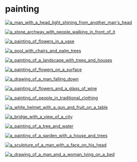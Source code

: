 # painting

<a href="a_man_with_a_head_light_shining_from_another_man's_head.png"><img alt="a_man_with_a_head_light_shining_from_another_man's_head" src="a_man_with_a_head_light_shining_from_another_man's_head.png"></a>

<a href="a_stone_archway_with_people_walking_in_front_of_it.jpg"><img alt="a_stone_archway_with_people_walking_in_front_of_it" src="a_stone_archway_with_people_walking_in_front_of_it.jpg"></a>

<a href="a_painting_of_flowers_in_a_vase.jpg"><img alt="a_painting_of_flowers_in_a_vase" src="a_painting_of_flowers_in_a_vase.jpg"></a>

<a href="a_pool_with_chairs_and_palm_trees.jpg"><img alt="a_pool_with_chairs_and_palm_trees" src="a_pool_with_chairs_and_palm_trees.jpg"></a>

<a href="a_painting_of_a_landscape_with_trees_and_houses.jpg"><img alt="a_painting_of_a_landscape_with_trees_and_houses" src="a_painting_of_a_landscape_with_trees_and_houses.jpg"></a>

<a href="a_painting_of_flowers_on_a_surface.jpg"><img alt="a_painting_of_flowers_on_a_surface" src="a_painting_of_flowers_on_a_surface.jpg"></a>

<a href="a_drawing_of_a_man_falling_down.jpg"><img alt="a_drawing_of_a_man_falling_down" src="a_drawing_of_a_man_falling_down.jpg"></a>

<a href="a_painting_of_flowers_and_a_glass_of_wine.jpg"><img alt="a_painting_of_flowers_and_a_glass_of_wine" src="a_painting_of_flowers_and_a_glass_of_wine.jpg"></a>

<a href="a_painting_of_people_in_traditional_clothing.jpg"><img alt="a_painting_of_people_in_traditional_clothing" src="a_painting_of_people_in_traditional_clothing.jpg"></a>

<a href="a_white_helmet_with_a_gun_and_fruit_on_a_table.png"><img alt="a_white_helmet_with_a_gun_and_fruit_on_a_table" src="a_white_helmet_with_a_gun_and_fruit_on_a_table.png"></a>

<a href="a_bridge_with_a_view_of_a_city.jpg"><img alt="a_bridge_with_a_view_of_a_city" src="a_bridge_with_a_view_of_a_city.jpg"></a>

<a href="a_painting_of_a_tree_and_water.jpg"><img alt="a_painting_of_a_tree_and_water" src="a_painting_of_a_tree_and_water.jpg"></a>

<a href="a_painting_of_a_garden_with_a_house_and_trees.jpeg"><img alt="a_painting_of_a_garden_with_a_house_and_trees" src="a_painting_of_a_garden_with_a_house_and_trees.jpeg"></a>

<a href="a_sculpture_of_a_man_with_a_face_on_his_head.png"><img alt="a_sculpture_of_a_man_with_a_face_on_his_head" src="a_sculpture_of_a_man_with_a_face_on_his_head.png"></a>

<a href="a_drawing_of_a_man_and_a_woman_lying_on_a_bed.jpg"><img alt="a_drawing_of_a_man_and_a_woman_lying_on_a_bed" src="a_drawing_of_a_man_and_a_woman_lying_on_a_bed.jpg"></a>

